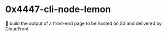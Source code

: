 # 0x4447-cli-node-lemon
🍋 build the output of a front-end page to be hosted on S3 and delivered by CloudFront
